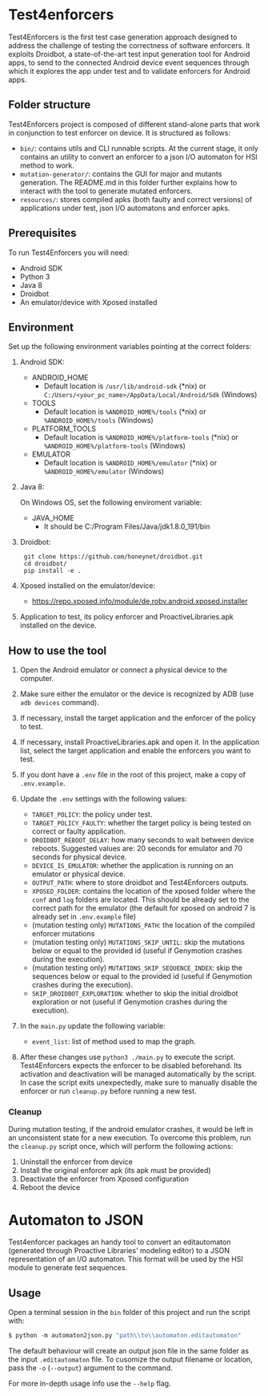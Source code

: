 # Test4enforcers
Test4Enforcers is the first test case generation approach designed to address the challenge of testing the correctness of software enforcers.
It exploits Droidbot, a state-of-the-art test input generation tool for Android apps, to send to the connected Android device event sequences through which it explores the app under test and to validate enforcers for Android apps.

## Folder structure
Test4Enforcers project is composed of different stand-alone parts that work in conjunction to test enforcer on device.
It is structured as follows:
- `bin/`: contains utils and CLI runnable scripts. At the current stage, it only contains an utility to convert an enforcer to a json I/O automaton for HSI method to work.
- `mutation-generator/`: contains the GUI for major and mutants generation. The README.md in this folder further explains how to interact with the tool to generate mutated enforcers.
- `resources/`: stores compiled apks (both faulty and correct versions) of applications under test, json I/O automatons and enforcer apks.

## Prerequisites
To run Test4Enforcers you will need:
- Android SDK
- Python 3
- Java 8
- Droidbot
- An emulator/device with Xposed installed

## Environment
Set up the following environment variables pointing at the correct folders:
1. Android SDK:

    - ANDROID_HOME
      - Default location is `/usr/lib/android-sdk` (*nix) or `C:/Users/<your_pc_name>/AppData/Local/Android/Sdk` (Windows)
    - TOOLS
      - Default location is `%ANDROID_HOME%/tools` (*nix) or `%ANDROID_HOME%/tools` (Windows)
    - PLATFORM_TOOLS
      - Default location is `%ANDROID_HOME%/platform-tools` (*nix) or `%ANDROID_HOME%/platform-tools` (Windows)
    - EMULATOR
      - Default location is `%ANDROID_HOME%/emulator` (*nix) or `%ANDROID_HOME%/emulator` (Windows)

2. Java 8:

    On Windows OS, set the following enviroment variable:
    - JAVA_HOME
      - It should be C:/Program Files/Java/jdk1.8.0_191/bin

3. Droidbot:

        git clone https://github.com/honeynet/droidbot.git
        cd droidbot/
        pip install -e .

4. Xposed installed on the emulator/device:
    - https://repo.xposed.info/module/de.robv.android.xposed.installer

5. Application to test, its policy enforcer and ProactiveLibraries.apk installed on the device.

## How to use the tool
1. Open the Android emulator or connect a physical device to the computer.
2. Make sure either the emulator or the device is recognized by ADB (use `adb devices` command).
3. If necessary, install the target application and the enforcer of the policy to test.
4. If necessary, install ProactiveLibraries.apk and open it. In the application list, select the target application and enable the enforcers you want to test.
5. If you dont have a `.env` file in the root of this project, make a copy of `.env.example`.
6. Update the `.env` settings with the following values:
   - `TARGET_POLICY`: the policy under test.
   - `TARGET_POLICY_FAULTY`: whether the target policy is being tested on correct or faulty application.
   - `DROIDBOT_REBOOT_DELAY`: how many seconds to wait between device reboots. Suggested values are: 20 seconds for emulator and 70 seconds for physical device.
   - `DEVICE_IS_EMULATOR`: whether the application is running on an emulator or physical device.
   - `OUTPUT_PATH`: where to store droidbot and Test4Enforcers outputs.
   - `XPOSED_FOLDER`: contains the location of the xposed folder where the `conf` and `log` folders are located. This should be already set to the correct path for the emulator (the default for xposed on android 7 is already set in `.env.example` file)
   - (mutation testing only) `MUTATIONS_PATH`: the location of the compiled enforcer mutations
   - (mutation testing only) `MUTATIONS_SKIP_UNTIL`: skip the mutations below or equal to the provided id (useful if Genymotion crashes during the execution).
   - (mutation testing only) `MUTATIONS_SKIP_SEQUENCE_INDEX`: skip the sequences below or equal to the provided id (useful if Genymotion crashes during the execution).
   - `SKIP_DROIDBOT_EXPLORATION`: whether to skip the initial droidbot exploration or not (useful if Genymotion crashes during the execution).

7. In the `main.py` update the following variable:
   - `event_list`: list of method used to map the graph.

8. After these changes use `python3 ./main.py` to execute the script. Test4Enforcers expects the enforcer to be disabled beforehand. Its activation and deactivation will be managed automatically by the script. In case the script exits unexpectedly, make sure to manually disable the enforcer or run `cleanup.py` before running a new test.

### Cleanup
During mutation testing, if the android emulator crashes, it would be left in an unconsistent state for a new execution.
To overcome this problem, run the `cleanup.py` script once, which will perform the following actions:

1. Uninstall the enforcer from device
2. Install the original enforcer apk (its apk must be provided)
3. Deactivate the enforcer from Xposed configuration
4. Reboot the device

# Automaton to JSON
Test4enforcer packages an handy tool to convert an editautomaton (generated through Proactive Libraries' modeling editor) to a JSON representation of an I/O automaton. This format will be used by the HSI module to generate test sequences.

## Usage
Open a terminal session in the `bin` folder of this project and run the script with:
```py
$ python -m automaton2json.py "path\\to\\automaton.editautomaton"
```

The default behaviour will create an output json file in the same folder as the input `.editautomaton` file. To cusomize the output filename or location, pass the `-o` (`--output`) argument to the command.

For more in-depth usage info use the `--help` flag.

